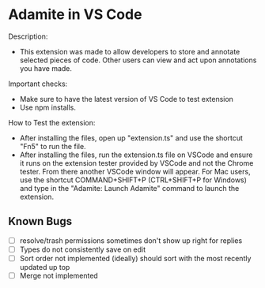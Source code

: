# Adamite in VS Code

Description:

-   This extension was made to allow developers to store and annotate selected pieces of code. Other users can view and act upon annotations you have made.

Important checks:

-   Make sure to have the latest version of VS Code to test extension
-   Use npm installs.

How to Test the extension:

-   After installing the files, open up "extension.ts" and use the shortcut "Fn5" to run the file.
-   After installing the files, run the extension.ts file on VSCode and ensure it runs on the extension tester provided by VSCode and not the Chrome tester. From there another VSCode window will appear. For Mac users, use the shortcut COMMAND+SHIFT+P (CTRL+SHIFT+P for Windows) and type in the "Adamite: Launch Adamite" command to launch the extension.

## Known Bugs

-   [ ] resolve/trash permissions sometimes don't show up right for replies
-   [ ] Types do not consistently save on edit
-   [ ] Sort order not implemented (ideally) should sort with the most recently updated up top
-   [ ] Merge not implemented
